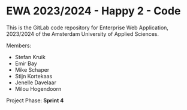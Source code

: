 # EWA 2023/2024 - Happy 2 - Code

This is the GitLab code repository for Enterprise Web Application, 2023/2024 of the Amsterdam University of Applied Sciences.

Members:

- Stefan Kruik
- Emir Bay
- Mike Schaper
- Stijn Kortekaas
- Jenelle Davelaar
- Milou Hogendoorn

Project Phase: **Sprint 4**

